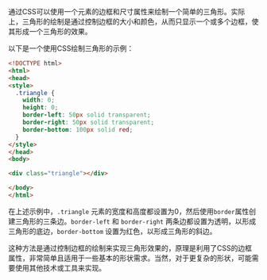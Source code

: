 通过CSS可以使用一个元素的边框和尺寸属性来绘制一个简单的三角形。实际上，三角形的绘制是通过控制边框的大小和颜色，从而只显示一个或多个边框，使其形成一个三角形的效果。

以下是一个使用CSS绘制三角形的示例：

```html
<!DOCTYPE html>
<html>
<head>
<style>
  .triangle {
    width: 0;
    height: 0;
    border-left: 50px solid transparent;
    border-right: 50px solid transparent;
    border-bottom: 100px solid red;
  }
</style>
</head>
<body>

<div class="triangle"></div>

</body>
</html>
```

在上述示例中，`.triangle` 元素的宽度和高度都设置为0，然后使用`border`属性创建三角形的三条边。`border-left` 和 `border-right` 两条边都设置为透明，以形成三角形的底边，`border-bottom` 设置为红色，以形成三角形的斜边。

这种方法是通过控制边框的绘制来实现三角形效果的，原理是利用了CSS的边框属性，非常简单且适用于一些基本的形状需求。当然，对于更复杂的形状，可能需要使用其他技术或工具来实现。